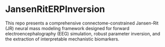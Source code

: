 # JansenRitERPInversion
This repo presents a comprehensive connectome-constrained Jansen-Rit (JR) neural mass modeling framework designed for forward electroencephalography (EEG) simulation, robust parameter inversion, and the extraction of interpretable mechanistic biomarkers. 
